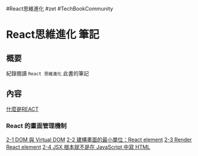 #React思維進化 #zet #TechBookCommunity

# React思維進化 筆記
## 概要
紀錄閱讀 `React 思維進化` 此書的筆記

## 內容
[什麼是REACT](./1什麼是%20REACT.md)

### React 的畫面管理機制
[2-1 DOM 與 Virtual DOM](./2-1DOM%20與%20Virtual%20DOM.md)
[2-2 建構畫面的最小單位：React element](./2-2React%20Element.md)
[2-3 Render React element](./2-3Render%20React%20Element.md)
[2-4 JSX 根本就不是在 JavaScript 中寫 HTML](./2-4JSX%20根本就不是在%20JavaScript%20中寫%20HTML.md)
